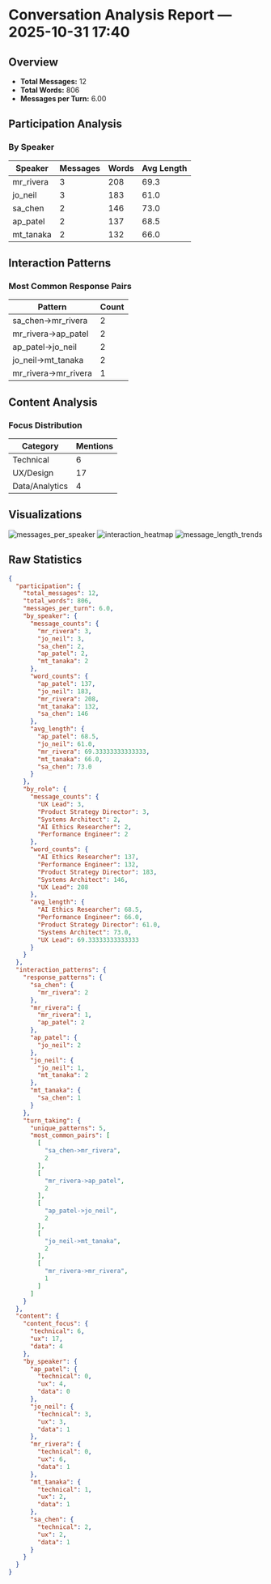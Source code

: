 # Conversation Analysis Report — 2025-10-31 17:40

## Overview
- **Total Messages:** 12
- **Total Words:** 806
- **Messages per Turn:** 6.00

## Participation Analysis

### By Speaker
| Speaker | Messages | Words | Avg Length |
|---------|----------|-------|------------|
| mr_rivera | 3 | 208 | 69.3 |
| jo_neil | 3 | 183 | 61.0 |
| sa_chen | 2 | 146 | 73.0 |
| ap_patel | 2 | 137 | 68.5 |
| mt_tanaka | 2 | 132 | 66.0 |

## Interaction Patterns

### Most Common Response Pairs
| Pattern | Count |
|---------|-------|
| sa_chen->mr_rivera | 2 |
| mr_rivera->ap_patel | 2 |
| ap_patel->jo_neil | 2 |
| jo_neil->mt_tanaka | 2 |
| mr_rivera->mr_rivera | 1 |

## Content Analysis

### Focus Distribution
| Category | Mentions |
|----------|----------|
| Technical | 6 |
| UX/Design | 17 |
| Data/Analytics | 4 |

## Visualizations

![messages_per_speaker](messages_per_speaker.png)
![interaction_heatmap](interaction_heatmap.png)
![message_length_trends](message_length_trends.png)

## Raw Statistics

```json
{
  "participation": {
    "total_messages": 12,
    "total_words": 806,
    "messages_per_turn": 6.0,
    "by_speaker": {
      "message_counts": {
        "mr_rivera": 3,
        "jo_neil": 3,
        "sa_chen": 2,
        "ap_patel": 2,
        "mt_tanaka": 2
      },
      "word_counts": {
        "ap_patel": 137,
        "jo_neil": 183,
        "mr_rivera": 208,
        "mt_tanaka": 132,
        "sa_chen": 146
      },
      "avg_length": {
        "ap_patel": 68.5,
        "jo_neil": 61.0,
        "mr_rivera": 69.33333333333333,
        "mt_tanaka": 66.0,
        "sa_chen": 73.0
      }
    },
    "by_role": {
      "message_counts": {
        "UX Lead": 3,
        "Product Strategy Director": 3,
        "Systems Architect": 2,
        "AI Ethics Researcher": 2,
        "Performance Engineer": 2
      },
      "word_counts": {
        "AI Ethics Researcher": 137,
        "Performance Engineer": 132,
        "Product Strategy Director": 183,
        "Systems Architect": 146,
        "UX Lead": 208
      },
      "avg_length": {
        "AI Ethics Researcher": 68.5,
        "Performance Engineer": 66.0,
        "Product Strategy Director": 61.0,
        "Systems Architect": 73.0,
        "UX Lead": 69.33333333333333
      }
    }
  },
  "interaction_patterns": {
    "response_patterns": {
      "sa_chen": {
        "mr_rivera": 2
      },
      "mr_rivera": {
        "mr_rivera": 1,
        "ap_patel": 2
      },
      "ap_patel": {
        "jo_neil": 2
      },
      "jo_neil": {
        "jo_neil": 1,
        "mt_tanaka": 2
      },
      "mt_tanaka": {
        "sa_chen": 1
      }
    },
    "turn_taking": {
      "unique_patterns": 5,
      "most_common_pairs": [
        [
          "sa_chen->mr_rivera",
          2
        ],
        [
          "mr_rivera->ap_patel",
          2
        ],
        [
          "ap_patel->jo_neil",
          2
        ],
        [
          "jo_neil->mt_tanaka",
          2
        ],
        [
          "mr_rivera->mr_rivera",
          1
        ]
      ]
    }
  },
  "content": {
    "content_focus": {
      "technical": 6,
      "ux": 17,
      "data": 4
    },
    "by_speaker": {
      "ap_patel": {
        "technical": 0,
        "ux": 4,
        "data": 0
      },
      "jo_neil": {
        "technical": 3,
        "ux": 3,
        "data": 1
      },
      "mr_rivera": {
        "technical": 0,
        "ux": 6,
        "data": 1
      },
      "mt_tanaka": {
        "technical": 1,
        "ux": 2,
        "data": 1
      },
      "sa_chen": {
        "technical": 2,
        "ux": 2,
        "data": 1
      }
    }
  }
}
```